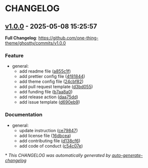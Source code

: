 # CHANGELOG

## [v1.0.0](https://github.com/one-thing-theme/ghostty/releases/tag/v1.0.0) - 2025-05-08 15:25:57

**Full Changelog**: https://github.com/one-thing-theme/ghostty/commits/v1.0.0

### Feature

- general:
  - add readme file ([a855c1f](https://github.com/one-thing-theme/ghostty/commit/a855c1ff1c2bf939523554f83a016c961594820b))
  - add prettier config file ([4f81844](https://github.com/one-thing-theme/ghostty/commit/4f81844fa78ccfe16c570e98cb3bc541ef219972))
  - add theme config file ([24cbf82](https://github.com/one-thing-theme/ghostty/commit/24cbf82080944ab9896dc966a0bbd0166cd11819))
  - add pull request template ([d3bd055](https://github.com/one-thing-theme/ghostty/commit/d3bd0550aa3224a1dd6b39992e49f80e49eb3d4d))
  - add funding file ([b7aa8a0](https://github.com/one-thing-theme/ghostty/commit/b7aa8a0ec0400790a1216ad3b598eaf77566ab43))
  - add release action ([daa75dd](https://github.com/one-thing-theme/ghostty/commit/daa75ddbcaf49962ab67d7067f75b71ea9bc1af4))
  - add issue template ([d690eb9](https://github.com/one-thing-theme/ghostty/commit/d690eb928d74043f2645d633ea3a33587508a5f7))

### Documentation

- general:
  - update instruction ([ce79847](https://github.com/one-thing-theme/ghostty/commit/ce79847e5d81728f00f726b8a9ac7358ba22a019))
  - add license file ([16dbcea](https://github.com/one-thing-theme/ghostty/commit/16dbceadf7a8f2c574c24adb59364e19931724b0))
  - add contributing file ([d138cf6](https://github.com/one-thing-theme/ghostty/commit/d138cf6d904b4db6cedc6593cbc519a30f151a58))
  - add code of conduct ([c54c07e](https://github.com/one-thing-theme/ghostty/commit/c54c07ec10105732aacf7967854a68a1e1d85655))

\* *This CHANGELOG was automatically generated by [auto-generate-changelog](https://github.com/BobAnkh/auto-generate-changelog)*
